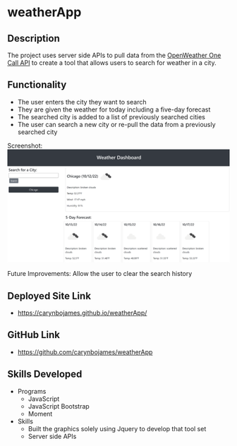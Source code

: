 # weatherApp

## Description
The project uses server side APIs to pull data from the [OpenWeather One Call API](https://openweathermap.org/api/one-call-api) to create a tool that allows users to search for weather in a city. 

## Functionality
- The user enters the city they want to search 
- They are given the weather for today including a five-day forecast
- The searched city is added to a list of previously searched cities
- The user can search a new city or re-pull the data from a previously searched city

Screenshot:
![Weather Dashboard](./assets/images/Weather%20Forecast.png)

Future Improvements: Allow the user to clear the search history 

## Deployed Site Link

- https://carynbojames.github.io/weatherApp/

## GitHub Link

- https://github.com/carynbojames/weatherApp 

## Skills Developed
- Programs
    - JavaScript
    - JavaScript Bootstrap
    - Moment
- Skills
    - Built the graphics solely using Jquery to develop that tool set
    - Server side APIs